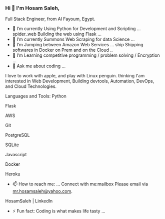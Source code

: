 ### Hi 👋 I'm Hosam Saleh,

Full Stack Engineer, from Al Fayoum, Egypt.

- 🔭 I’m currently Using Python for Development and Scripting ...
spider_web Building the web using Flask ...
- 🌱 I’m currently Summons Web Scraping for data Science ...
- 👯 I’m Jumping between Amazon Web Services ...
ship Shipping softwares in Docker on Prem and on the Cloud ..
- 🤔 I’m Learning competitive programming / problem solving / Encryption ...
- 💬 Ask me about coding ...

I love to work with apple, and play with Linux penguin.
thinking I'am interested in Web Development, Building devtools, Automation, DevOps, and Cloud Technologies.

Languages and Tools:
Python

Flask

AWS

Git

PostgreSQL

SQLite

Javascript

Docker

Heroku

- 📫 How to reach me: ...
Connect with me:mailbox Please email via mr.hosamsaleh@yahoo.com.

HosamSaleh | LinkedIn

- ⚡ Fun fact: Coding is what makes life tasty ...
